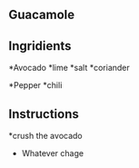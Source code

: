 
## Guacamole

## Ingridients
*Avocado 
*lime
*salt
*coriander

*Pepper
*chili
## Instructions
*crush the avocado
* Whatever chage
